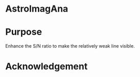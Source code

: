 # AstroImagAna
# Purpose
Enhance the S/N ratio to make the relatively weak line visible.
# Acknowledgement  

